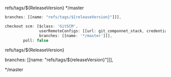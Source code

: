 refs/tags/${ReleaseVersion}   */master





```javascript
branches: [[name: "refs/tags/${releaseVersion}"]]],

checkout scm: [$class: 'GitSCM',
               userRemoteConfigs: [[url: git_componnet_stack, credentialsId: git_credentials_id]],
               branches: [[name: '*/master']]],
        poll: false
```





refs/tags/${ReleaseVersion}

branches: [[name: "refs/tags/${releaseVersion}"]]],

*/master